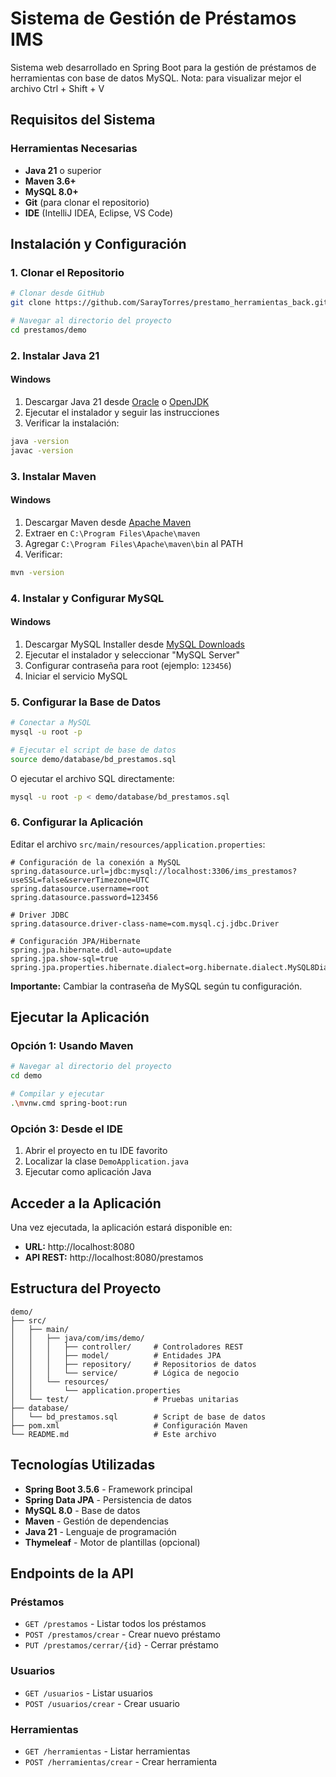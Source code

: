# Sistema de Gestión de Préstamos IMS

Sistema web desarrollado en Spring Boot para la gestión de préstamos de herramientas con base de datos MySQL.
Nota: para visualizar mejor el archivo Ctrl + Shift + V

## Requisitos del Sistema

### Herramientas Necesarias

- **Java 21** o superior
- **Maven 3.6+** 
- **MySQL 8.0+**
- **Git** (para clonar el repositorio)
- **IDE** (IntelliJ IDEA, Eclipse, VS Code)

## Instalación y Configuración

### 1. Clonar el Repositorio

```bash
# Clonar desde GitHub
git clone https://github.com/SarayTorres/prestamo_herramientas_back.git

# Navegar al directorio del proyecto
cd prestamos/demo
```

### 2. Instalar Java 21

#### Windows
1. Descargar Java 21 desde [Oracle](https://www.oracle.com/java/technologies/downloads/) o [OpenJDK](https://adoptium.net/)
2. Ejecutar el instalador y seguir las instrucciones
3. Verificar la instalación:
```bash
java -version
javac -version
```

### 3. Instalar Maven

#### Windows
1. Descargar Maven desde [Apache Maven](https://maven.apache.org/download.cgi)
2. Extraer en `C:\Program Files\Apache\maven`
3. Agregar `C:\Program Files\Apache\maven\bin` al PATH
4. Verificar:
```bash
mvn -version
```

### 4. Instalar y Configurar MySQL

#### Windows
1. Descargar MySQL Installer desde [MySQL Downloads](https://dev.mysql.com/downloads/installer/)
2. Ejecutar el instalador y seleccionar "MySQL Server"
3. Configurar contraseña para root (ejemplo: `123456`)
4. Iniciar el servicio MySQL


### 5. Configurar la Base de Datos

```bash
# Conectar a MySQL
mysql -u root -p

# Ejecutar el script de base de datos
source demo/database/bd_prestamos.sql
```

O ejecutar el archivo SQL directamente:
```bash
mysql -u root -p < demo/database/bd_prestamos.sql
```

### 6. Configurar la Aplicación

Editar el archivo `src/main/resources/application.properties`:

```properties
# Configuración de la conexión a MySQL
spring.datasource.url=jdbc:mysql://localhost:3306/ims_prestamos?useSSL=false&serverTimezone=UTC
spring.datasource.username=root
spring.datasource.password=123456

# Driver JDBC
spring.datasource.driver-class-name=com.mysql.cj.jdbc.Driver

# Configuración JPA/Hibernate
spring.jpa.hibernate.ddl-auto=update
spring.jpa.show-sql=true
spring.jpa.properties.hibernate.dialect=org.hibernate.dialect.MySQL8Dialect
```

**Importante:** Cambiar la contraseña de MySQL según tu configuración.

## Ejecutar la Aplicación

### Opción 1: Usando Maven
```bash
# Navegar al directorio del proyecto
cd demo

# Compilar y ejecutar
.\mvnw.cmd spring-boot:run
```

### Opción 3: Desde el IDE
1. Abrir el proyecto en tu IDE favorito
2. Localizar la clase `DemoApplication.java`
3. Ejecutar como aplicación Java

## Acceder a la Aplicación

Una vez ejecutada, la aplicación estará disponible en:
- **URL:** http://localhost:8080
- **API REST:** http://localhost:8080/prestamos

## Estructura del Proyecto

```
demo/
├── src/
│   ├── main/
│   │   ├── java/com/ims/demo/
│   │   │   ├── controller/     # Controladores REST
│   │   │   ├── model/          # Entidades JPA
│   │   │   ├── repository/     # Repositorios de datos
│   │   │   └── service/        # Lógica de negocio
│   │   └── resources/
│   │       └── application.properties
│   └── test/                   # Pruebas unitarias
├── database/
│   └── bd_prestamos.sql        # Script de base de datos
├── pom.xml                     # Configuración Maven
└── README.md                   # Este archivo
```

##  Tecnologías Utilizadas

- **Spring Boot 3.5.6** - Framework principal
- **Spring Data JPA** - Persistencia de datos
- **MySQL 8.0** - Base de datos
- **Maven** - Gestión de dependencias
- **Java 21** - Lenguaje de programación
- **Thymeleaf** - Motor de plantillas (opcional)

##  Endpoints de la API

### Préstamos
- `GET /prestamos` - Listar todos los préstamos
- `POST /prestamos/crear` - Crear nuevo préstamo
- `PUT /prestamos/cerrar/{id}` - Cerrar préstamo

### Usuarios
- `GET /usuarios` - Listar usuarios
- `POST /usuarios/crear` - Crear usuario

### Herramientas
- `GET /herramientas` - Listar herramientas
- `POST /herramientas/crear` - Crear herramienta




